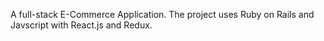 A full-stack E-Commerce Application. 
The project uses Ruby on Rails and Javscript with React.js and Redux. 